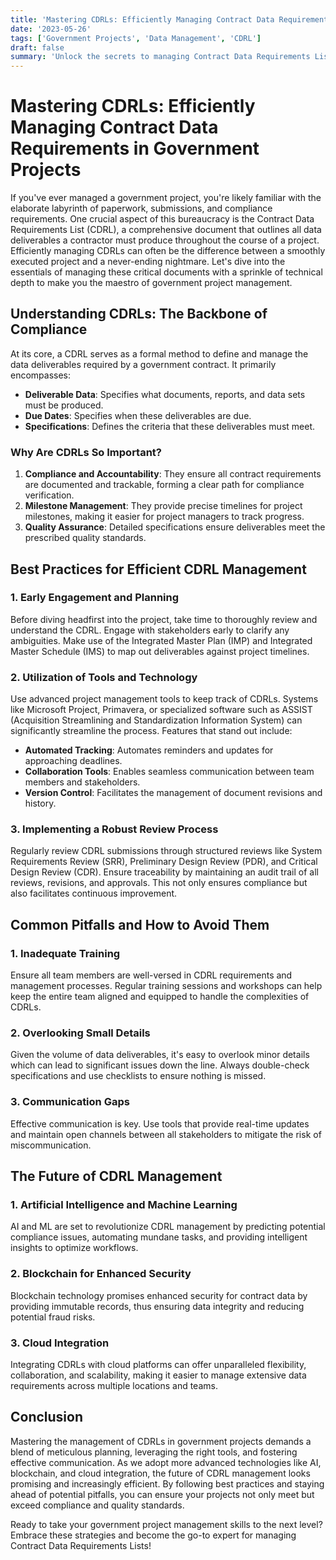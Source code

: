 ```yaml
---
title: 'Mastering CDRLs: Efficiently Managing Contract Data Requirements in Government Projects'
date: '2023-05-26'
tags: ['Government Projects', 'Data Management', 'CDRL']
draft: false
summary: 'Unlock the secrets to managing Contract Data Requirements Lists (CDRLs) in government projects with ease and efficiency. Learn the best practices, tools, and strategies to streamline your workflow and avoid common pitfalls.'
---
```


# Mastering CDRLs: Efficiently Managing Contract Data Requirements in Government Projects

If you've ever managed a government project, you're likely familiar with the elaborate labyrinth of paperwork, submissions, and compliance requirements. One crucial aspect of this bureaucracy is the Contract Data Requirements List (CDRL), a comprehensive document that outlines all data deliverables a contractor must produce throughout the course of a project. Efficiently managing CDRLs can often be the difference between a smoothly executed project and a never-ending nightmare. Let's dive into the essentials of managing these critical documents with a sprinkle of technical depth to make you the maestro of government project management.

## Understanding CDRLs: The Backbone of Compliance

At its core, a CDRL serves as a formal method to define and manage the data deliverables required by a government contract. It primarily encompasses:

- **Deliverable Data**: Specifies what documents, reports, and data sets must be produced.
- **Due Dates**: Specifies when these deliverables are due.
- **Specifications**: Defines the criteria that these deliverables must meet.

### Why Are CDRLs So Important?

1. **Compliance and Accountability**: They ensure all contract requirements are documented and trackable, forming a clear path for compliance verification.
2. **Milestone Management**: They provide precise timelines for project milestones, making it easier for project managers to track progress.
3. **Quality Assurance**: Detailed specifications ensure deliverables meet the prescribed quality standards.

## Best Practices for Efficient CDRL Management

### 1. Early Engagement and Planning

Before diving headfirst into the project, take time to thoroughly review and understand the CDRL. Engage with stakeholders early to clarify any ambiguities. Make use of the Integrated Master Plan (IMP) and Integrated Master Schedule (IMS) to map out deliverables against project timelines.

### 2. Utilization of Tools and Technology

Use advanced project management tools to keep track of CDRLs. Systems like Microsoft Project, Primavera, or specialized software such as ASSIST (Acquisition Streamlining and Standardization Information System) can significantly streamline the process. Features that stand out include:

- **Automated Tracking**: Automates reminders and updates for approaching deadlines.
- **Collaboration Tools**: Enables seamless communication between team members and stakeholders.
- **Version Control**: Facilitates the management of document revisions and history.

### 3. Implementing a Robust Review Process

Regularly review CDRL submissions through structured reviews like System Requirements Review (SRR), Preliminary Design Review (PDR), and Critical Design Review (CDR). Ensure traceability by maintaining an audit trail of all reviews, revisions, and approvals. This not only ensures compliance but also facilitates continuous improvement.

## Common Pitfalls and How to Avoid Them

### 1. Inadequate Training

Ensure all team members are well-versed in CDRL requirements and management processes. Regular training sessions and workshops can help keep the entire team aligned and equipped to handle the complexities of CDRLs.

### 2. Overlooking Small Details

Given the volume of data deliverables, it's easy to overlook minor details which can lead to significant issues down the line. Always double-check specifications and use checklists to ensure nothing is missed.

### 3. Communication Gaps

Effective communication is key. Use tools that provide real-time updates and maintain open channels between all stakeholders to mitigate the risk of miscommunication.

## The Future of CDRL Management

### 1. Artificial Intelligence and Machine Learning

AI and ML are set to revolutionize CDRL management by predicting potential compliance issues, automating mundane tasks, and providing intelligent insights to optimize workflows.

### 2. Blockchain for Enhanced Security

Blockchain technology promises enhanced security for contract data by providing immutable records, thus ensuring data integrity and reducing potential fraud risks.

### 3. Cloud Integration

Integrating CDRLs with cloud platforms can offer unparalleled flexibility, collaboration, and scalability, making it easier to manage extensive data requirements across multiple locations and teams.

## Conclusion

Mastering the management of CDRLs in government projects demands a blend of meticulous planning, leveraging the right tools, and fostering effective communication. As we adopt more advanced technologies like AI, blockchain, and cloud integration, the future of CDRL management looks promising and increasingly efficient. By following best practices and staying ahead of potential pitfalls, you can ensure your projects not only meet but exceed compliance and quality standards.

Ready to take your government project management skills to the next level? Embrace these strategies and become the go-to expert for managing Contract Data Requirements Lists!